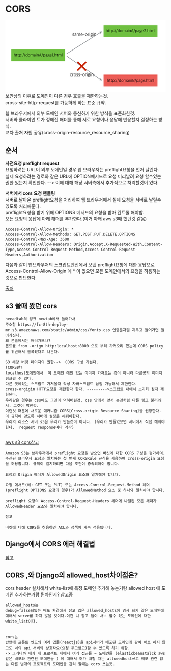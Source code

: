 # CORS
![이미지](images/download.png)
보안상의 이유로 도메인이 다른 경우 호출을 제한하는것.   
cross-site-http-request를 가능하게 하는 표준 규약.    

웹 브라우저에서 외부 도메인 서버와 통신하기 위한 방식을 표준화한것.   
서버와 클라이언 트가 정해진 해더를 통해 서로 요청이나 응답에 반응할지 결정하는 방식.   
교차 출처 자원 공유(cross-origin-resource\_resource\_sharing)   

## 순서   

**사전요청 preflight request**  
요청하려는 URL이 외부 도메인일 경우 웹 브라우저는 preflight요청을 먼저 날린다.  
실제 요청하려는 경로와 같은 URL에 OPTION메서드로 요청 미리날려 요청 할수있는 권한 있는지 확인한다.  --> 이에 대해 해당 서버측에서 추가적으로 처리할것이 있다.    

**서버에서 cors 요청 핸들링**   
서버로 날아온 preflight요청을 처리하여 웹 브라우저에서 실제 요청을 서버로 날릴수 있도록 처리해준다.     
preflight요청을 받기 위해 OPTIONS 메서드의 요청을 받아 컨트롤 해야함.   
모든 요청의 응답에 아래 해더를 추가한다.(이거 아래 aws s3때 했던것 같음)   
```  
Access-Control-Allow-Origin: *  
Access-Control-Allow-Methods: GET,POST,PUT,DELETE,OPTIONS
Access-Control-Max-Age: 3600
Access-Control-Allow-Headers: Origin,Accept,X-Requested-With,Content-Type,Access-Control-Request-Method,Access-Control-Request-Headers,Authorization
```
다음과 같이 웹브라우저의 스크립트엔진에서 보낸 preflight요청에 대한 응답으로 Access-Control-Allow-Origin 에 * 이 있으면 모든 도메인에서의 요청을 허용하는 것으로 판단한다.      

[출처](https://brunch.co.kr/@adrenalinee31/1)




## s3 쓸때 봤던  cors    

```
heeadtab의 링크 newtab에서 들어가서
주소창 https://fc-8th-deploy-mr.s3.amazonaws.com/static/admin/css/fonts.css 인증문자열 지우고 들어가면 들어가진다. 
왜 콘솔에서는 애러가뜨나?
폰트를 from -orign http:localhost:8000 으로 부터 가져오려 했는데 CORS policy를 위반해서 블록됬다고 나온다.

S3 해당 버킷 폐이지의 권한-->  CORS 구성 가본다. 
(CORS란?
localhost도메인에서  이 도메인 에만 있는 이미지 가져오는 것이 아니라 다른곳의 이미지 링크걸 수 있다.
다른 곳에있는 스크립트 가져올때 악성 자바스크립트 삽입 가능해서 제한한다.
cross-orgigin HTTP요청을 제한한다 한다. --------->스크립트 내에서 초기화 될때 제한된다.
우리같은 경우는 css에도 그것이 먹혀버린것. css 안에서 앞서 본것처럼 다른 링크 불러와서. 그것이 막힌것.
이런것 때문에 새로운 매커니즘 CORS[Cross-origin Resource Sharing]을 권장한다. 
이 규칙에 맞도록 서버에 설정을 해줘야한다. 
우리의 리소스 서버 s3은 우리가 만든것이 아니다. (우리가 만들었으면 서버에서 직접 해줘야한다.  request response마다 각각)


```
[aws s3 cors참고](https://docs.aws.amazon.com/ko_kr/AmazonS3/latest/dev/cors.html#cors-eval-criteria)  

```
Amazon S3는 브라우저에서 preflight 요청을 받으면 버킷에 대한 CORS 구성을 평가하여, 수신된 브라우저 요청과 일치하는 첫 번째 CORSRule 규칙을 사용하여 cross-origin 요청을 허용합니다. 규칙이 일치하려면 다음 조건이 충족되어야 합니다.

요청의 Origin 헤더가 AllowedOrigin 요소와 일치해야 합니다.

요청 메서드(예: GET 또는 PUT) 또는 Access-Control-Request-Method 헤더(preflight OPTIONS 요청의 경우)가 AllowedMethod 요소 중 하나와 일치해야 합니다.

preflight 요청의 Access-Control-Request-Headers 헤더에 나열된 모든 헤더가 AllowedHeader 요소와 일치해야 합니다.

참고

버킷에 대해 CORS를 허용하면 ACL과 정책이 계속 적용됩니다.
```


## Django에서 CORS 에러 해결법    
[참고](https://ngee.tistory.com/1154)

## CORS ,와 Django의 allowed\_host차이점은?   
cors header 설치해서 white-list에 특정 도메인 추가해 놓는거랑 allowed host 에 도메인 추가하는거랑 뭔차인지? [참고중](https://stackoverflow.com/questions/47228488/django-allowed-hosts-vs-corsdjango-cors-headers )    
```
allowed_hosts는
debug=false되있는 배포 환경에서 장고 엡은 allowed_hosts에 명시 되지 않은 도메인에 대해서 serve를 하지 않을 것이다.이건 니 장고 앱이 서브 할수 있는 도메인에 대한 white_list이다.


cors는
반면에 프론트 엔드의 여러 앱들(reactjs)을 api서버가 배포된 도메인에 같이 배포 하지 않고도 너의 api 서버와 상호작요(요청 주고받고)할 수 있도록 하기 위함.
-> 그러니까 내가 내 프로젝트 내에서 여러 접근들 ~ 도메인들 (elasticbeanstalck aws 같은 배포와 관련된 도메인들 ) 에 대해서 허가 내릴 때는 allowedhost쓰고 배포 관련 없는 다른 별개의 프로젝트의 도메인을 관리 할때는 cors 쓰는듯.  

```   
